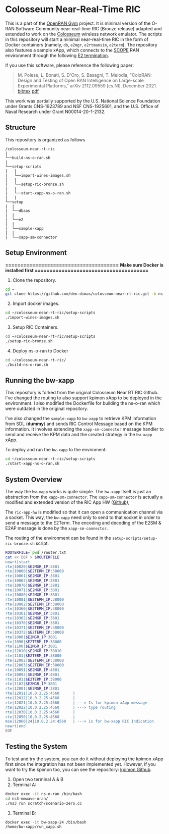 # Colosseum Near-Real-Time RIC

This is a part of the [OpenRAN Gym](https://openrangym.com) project. It is minimal version of the O-RAN Software Community near-real-time RIC (Bronze release) adapted and extended to work on the [Colosseum](https://www.colosseum.net/) wireless network emulator.
The scripts in this repository will start a minimal near-real-time RIC in the form of Docker containers (namely, `db`, `e2mgr`, `e2rtmansim`, `e2term`).
The repository also features a sample xApp, which connects to the [SCOPE](https://github.com/wineslab/colosseum-scope) RAN environment through the following [E2 termination](https://github.com/wineslab/colosseum-scope-e2).

If you use this software, please reference the following paper: 

> M. Polese, L. Bonati, S. D'Oro, S. Basagni, T. Melodia, "ColoRAN: Design and Testing of Open RAN Intelligence on Large-scale Experimental Platforms," arXiv 2112.09559 [cs.NI], December 2021. [bibtex](https://ece.northeastern.edu/wineslab/wines_bibtex/polese2021coloran.txt) [pdf](https://arxiv.org/pdf/2112.09559.pdf)

This work was partially supported by the U.S. National Science Foundation under Grants CNS-1923789 and NSF CNS-1925601, and the U.S. Office of Naval Research under Grant N00014-20-1-2132.

## Structure

This repository is organized as follows

```
/colosseum-near-rt-ric 
|
└──build-ns-o-ran.sh
|
└──setup-scripts
|   |
|   └──import-wines-images.sh
|   |
|   └──setup-ric-bronze.sh
|   |
|   └──start-xapp-ns-o-ran.sh
|   |
└──setup
|  |
|  └──dbaas
|  |
|  └──e2
|  |
|  └──sample-xapp
|  |
|  └──xapp-sm-connector
```

## Setup Environment

**======================================**
**Make sure Docker is installed first**
**======================================**

1. Clone the repository.
```bash
cd ~
git clone https://github.com/den-dimas/colosseum-near-rt-ric.git -b ns-o-ran colosseum-near-rt-ric
```

2. Import docker images.
```bash
cd ~/colosseum-near-rt-ric/setup-scripts
./import-wines-images.sh
```

3. Setup RIC Containers.
```bash
cd ~/colosseum-near-rt-ric/setup-scripts
./setup-ric-bronze.sh
```

4. Deploy ns-o-ran to Docker
```bash
cd ~/colosseum-near-rt-ric/
./build-ns-o-ran.sh
```

## Running the bw-xapp

This repository is forked from the original Colosseum Near RT RIC Github. I've changed the routing to also support kpimon xApp to be deployed in the environment. I also modified the Dockerfile for building the ns-o-ran which were outdated in the original repository.

I've also changed the `sample-xapp` to `bw-xapp` to retrieve KPM information from SDL (**dummy**) and sends RIC Control Message based on the KPM information. It involves extending the `xapp-sm-connector` message handler to send and receive the KPM data and the created strategy in the `bw-xapp` xApp.

To deploy and run the `bw-xapp` to the enviroment:
```bash
cd ~/colosseum-near-rt-ric/setup-scripts
./start-xapp-ns-o-ran.sh
```

## System Overview

The way the `bw-xapp` works is quite simple. The `bw-xapp` itself is just an abstraction from the `xapp-sm-connector`. The `xapp-sm-connector` is actually a modified and extended version of the RIC App HW ([Github](https://github.com/o-ran-sc/ric-app-hw.git)),

The `ric-app-hw` is modified so that it can open a communication channel via a socket. This way, the `bw-xapp` need only to send to that socket in order to send a message to the E2Term. The encoding and decoding of the E2SM & E2AP message is done by the `xapp-sm-connector`.

The routing of the environment can be found in the `setup-scripts/setup-ric-bronze.sh` script:
```sh
ROUTERFILE=`pwd`/router.txt
cat << EOF > $ROUTERFILE
newrt|start
rte|10020|$E2MGR_IP:3801
rte|10060|$E2TERM_IP:38000
rte|10061|$E2MGR_IP:3801
rte|10062|$E2MGR_IP:3801
rte|10070|$E2MGR_IP:3801
rte|10071|$E2MGR_IP:3801
rte|10080|$E2MGR_IP:3801
rte|10081|$E2TERM_IP:38000
rte|10082|$E2TERM_IP:38000
rte|10360|$E2TERM_IP:38000
rte|10361|$E2MGR_IP:3801
rte|10362|$E2MGR_IP:3801
rte|10370|$E2MGR_IP:3801
rte|10371|$E2TERM_IP:38000
rte|10372|$E2TERM_IP:38000
rte|1080|$E2MGR_IP:3801
rte|1090|$E2TERM_IP:38000
rte|1100|$E2MGR_IP:3801
rte|12010|$E2MGR_IP:38010
rte|1101|$E2TERM_IP:38000
rte|12002|$E2TERM_IP:38000
rte|12003|$E2TERM_IP:38000
rte|10091|$E2MGR_IP:4801
rte|10092|$E2MGR_IP:4801
rte|1101|$E2TERM_IP:38000
rte|1102|$E2MGR_IP:3801
rte|12001|$E2MGR_IP:3801
rte|12011|10.0.2.25:4560      |
rte|12012|10.0.2.25:4560      |
rte|12021|10.0.2.25:4560      | ---> Is for kpimon xApp message
rte|12022|10.0.2.25:4560      | ---> type routing
rte|12030|10.0.2.25:4560      |
rte|12050|10.0.2.25:4560      |
mse|12060|24|10.0.2.24:4560   | ---> is for bw-xapp RIC Indication
newrt|end
EOF
```

## Testing the System

To test and try the system, you can do it without deploying the kpimon xApp first since the integration has not been implemented yet. However, if you want to try the kpimon too, you can see the repository: [kpimon Github](https://github.com/den-dimas/ric-app-kpimon.git).

1. Open two terminal A & B
2. Terminal A:
```bash
docker exec -it ns-o-ran /bin/bash
cd ns3-mmwave-oran/
./ns3 run scratch/scenario-zero.cc
```
3. Terminal B:
```bash
docker exec -it bw-xapp-24 /bin/bash
/home/bw-xapp/run_xapp.sh
```
